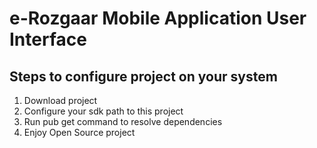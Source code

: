  # e-Rozgaar Mobile Application User Interface

## Steps to configure project on your system
1. Download project 
2. Configure your sdk path to this project
3. Run pub get command to resolve dependencies
4. Enjoy Open Source project
